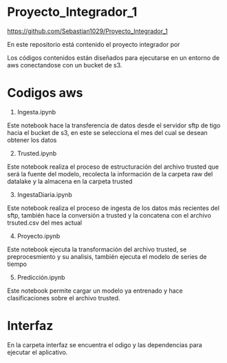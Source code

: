 # Proyecto_Integrador_1

https://github.com/Sebastian1029/Proyecto_Integrador_1

En este repositorio está contenido el proyecto integrador por 

Los códigos contenidos están diseñados para ejecutarse en un entorno de aws conectandose con un bucket de s3.

# Codigos aws

1. Ingesta.ipynb

Este notebook hace la transferencia de datos desde el servidor sftp de tigo hacia el bucket de s3, en este se selecciona el mes del cual se desean obtener los datos

2. Trusted.ipynb

Este notebook realiza el proceso de estructuración del archivo trusted que será la fuente del modelo, recolecta la información de la carpeta raw del datalake y la almacena en la carpeta trusted

3. IngestaDiaria.ipynb

Este notebook realiza el proceso de ingesta de los datos más recientes del sftp, también hace la conversión a trusted y la concatena con el archivo trsuted.csv del mes actual

4. Proyecto.ipynb

Este notebook ejecuta la transformación del archivo trusted, se preprocesmiento y su analisis, también ejecuta el modelo de series de tiempo

5. Predicción.ipynb

Este notebook permite cargar un modelo ya entrenado y hace clasificaciones sobre el archivo trusted.


# Interfaz
En la carpeta interfaz se encuentra el odigo y las dependencias para ejecutar el aplicativo.




